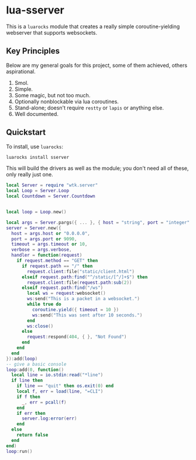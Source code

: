 # lua-sserver

This is a `luarocks` module that creates a really simple coroutine-yielding webserver that supports websockets.

## Key Principles

Below are my general goals for this project, some of them achieved, others aspirational.

1. Smol.
2. Simple.
3. Some magic, but not too much.
4. Optionally nonblockable via lua coroutines.
7. Stand-alone; doesn't require `restty` or `lapis` or anything else.
8. Well documented.

## Quickstart

To install, use `luarocks`:

```sh
luarocks install sserver
```

This will build the drivers as well as the module; you don't need all of these, 
only really just one.

```lua
local Server = require "wtk.server"
local Loop = Server.Loop
local Countdown = Server.Countdown


local loop = Loop.new()

local args = Server.pargs({ ... }, { host = "string", port = "integer", verbose = "flag", timeout = "integer",  })
server = Server.new({ 
  host = args.host or "0.0.0.0", 
  port = args.port or 9090, 
  timeout = args.timeout or 10,
  verbose = args.verbose,
  handler = function(request)
    if request.method == "GET" then
      if request.path == "/" then
        request.client:file("static/client.html")
      elseif request.path:find("^/static/[^/]+$") then
        request.client:file(request.path:sub(2))
      elseif request.path:find("/ws")
        local ws = request:websocket()
        ws:send("This is a packet in a websocket.")
        while true do
          coroutine.yield({ timeout = 10 })
          ws:send("This was sent after 10 seconds.")
        end
        ws:close()
      else
        request:respond(404, { }, "Not Found")
      end
    end
  end
}):add(loop)
-- give a basic console
loop:add(0, function()
  local line = io.stdin:read("*line")
  if line then
    if line == "quit" then os.exit(0) end
    local f, err = load(line, "=CLI")
    if f then
      _, err = pcall(f)
    end
    if err then
      server.log:error(err)
    end
  else
    return false
  end
end)
loop:run()
```
